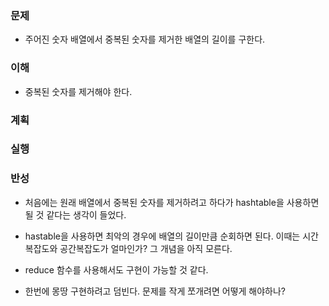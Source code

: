 ### 문제

- 주어진 숫자 배열에서 중복된 숫자를 제거한 배열의 길이를 구한다.

### 이해

- 중복된 숫자를 제거해야 한다.

### 계획

### 실행

### 반성

- 처음에는 원래 배열에서 중복된 숫자를 제거하려고 하다가 hashtable을
  사용하면 될 것 같다는 생각이 들었다.

- hastable을 사용하면 최악의 경우에 배열의 길이만큼 순회하면 된다.
  이때는 시간복잡도와 공간복잡도가 얼마인가? 그 개념을 아직 모른다.

- reduce 함수를 사용해서도 구현이 가능할 것 같다.

- 한번에 몽땅 구현하려고 덤빈다. 문제를 작게 쪼개려면 어떻게 해야하나?

